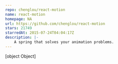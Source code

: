 ```yaml
---
repo: chenglou/react-motion
name: react-motion
homepage: NA
url: https://github.com/chenglou/react-motion
stars: 21749
starredAt: 2015-07-24T04:04:17Z
description: |-
    A spring that solves your animation problems.
---
```


[object Object]
